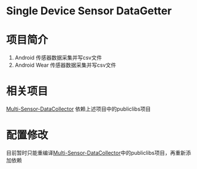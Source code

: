 Single Device Sensor DataGetter
===

# 项目简介
1. Android 传感器数据采集并写csv文件
2. Android Wear 传感器数据采集并写csv文件

# 相关项目
[Multi-Sensor-DataCollector](https://github.com/LeoCai/Multi-Sensor-DataCollector)
依赖上述项目中的publiclibs项目

# 配置修改
目前暂时只能重编译[Multi-Sensor-DataCollector](https://github.com/LeoCai/Multi-Sensor-DataCollector)中的publiclibs项目，再重新添加依赖
